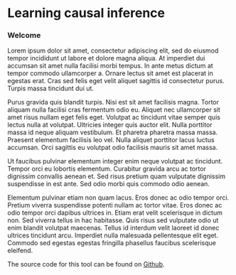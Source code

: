 # Learning causal inference
### Welcome

Lorem ipsum dolor sit amet, consectetur adipiscing elit, sed do eiusmod tempor incididunt ut labore et dolore magna aliqua. At imperdiet dui accumsan sit amet nulla facilisi morbi tempus. In ante metus dictum at tempor commodo ullamcorper a. Ornare lectus sit amet est placerat in egestas erat. Cras sed felis eget velit aliquet sagittis id consectetur purus. Turpis massa tincidunt dui ut.

Purus gravida quis blandit turpis. Nisi est sit amet facilisis magna. Tortor aliquam nulla facilisi cras fermentum odio eu. Aliquet nec ullamcorper sit amet risus nullam eget felis eget. Volutpat ac tincidunt vitae semper quis lectus nulla at volutpat. Ultricies integer quis auctor elit. Nulla porttitor massa id neque aliquam vestibulum. Et pharetra pharetra massa massa. Praesent elementum facilisis leo vel. Nulla aliquet porttitor lacus luctus accumsan. Orci sagittis eu volutpat odio facilisis mauris sit amet massa.

Ut faucibus pulvinar elementum integer enim neque volutpat ac tincidunt. Tempor orci eu lobortis elementum. Curabitur gravida arcu ac tortor dignissim convallis aenean et. Sed risus pretium quam vulputate dignissim suspendisse in est ante. Sed odio morbi quis commodo odio aenean.

Elementum pulvinar etiam non quam lacus. Eros donec ac odio tempor orci. Pretium viverra suspendisse potenti nullam ac tortor vitae. Eros donec ac odio tempor orci dapibus ultrices in. Etiam erat velit scelerisque in dictum non. Sed viverra tellus in hac habitasse. Quis risus sed vulputate odio ut enim blandit volutpat maecenas. Tellus id interdum velit laoreet id donec ultrices tincidunt arcu. Imperdiet nulla malesuada pellentesque elit eget. Commodo sed egestas egestas fringilla phasellus faucibus scelerisque eleifend.

The source code for this tool can be found on [Github](https://github.com/joemarlo/causal-tool).

<br>
<br>
<br>
